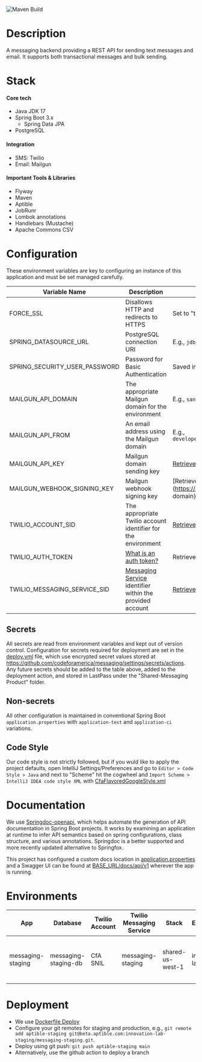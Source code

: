 ![Maven Build](https://github.com/codeforamerica/messaging/actions/workflows/build.yml/badge.svg)

# Description
A messaging backend providing a REST API for sending text messages and email.
It supports both transactional messages and bulk sending.

# Stack

#### Core tech
- Java JDK 17
- Spring Boot 3.x
    - Spring Data JPA
- PostgreSQL

#### Integration
- SMS: Twilio
- Email: Mailgun

#### Important Tools & Libraries
- Flyway
- Maven
- Aptible
- JobRunr
- Lombok annotations
- Handlebars (Mustache)
- Apache Commons CSV

# Configuration

These environment variables are key to configuring an instance of this application and must be set 
managed carefully.

| Variable Name                 | Description                                                                                                                                                | Notes                                                                                                                                                       |
|-------------------------------|------------------------------------------------------------------------------------------------------------------------------------------------------------|-------------------------------------------------------------------------------------------------------------------------------------------------------------|
| FORCE_SSL                     | Disallows HTTP and redirects to HTTPS                                                                                                                      | Set to "true"                                                                                                                                               |
| SPRING_DATASOURCE_URL         | PostgreSQL connection URI                                                                                                                                  | E.g., `jdbc:postgresql://localhost:5432/messaging`                                                                                                          |
| SPRING_SECURITY_USER_PASSWORD | Password for Basic Authentication                                                                                                                          | Saved in a shared folder in LastPass                                                                                                                        |
| MAILGUN_API_DOMAIN            | The appropriate Mailgun domain for the environment                                                                                                         | E.g., `sandbox610d23a2c4f441c78f8e077c7daf45e0.mailgun.org`                                                                                                 |
| MAILGUN_API_FROM              | An email address using the Mailgun domain                                                                                                                  | E.g., `developer@sandbox610d23a2c4f441c78f8e077c7daf45e0.mailgun.org`                                                                                       |
| MAILGUN_API_KEY               | Mailgun domain sending key                                                                                                                                 | [Retrieve from Mailgun](https://documentation.mailgun.com/en/latest/api-intro.html#authentication-1)                                                        |
| MAILGUN_WEBHOOK_SIGNING_KEY   | Mailgun webhook signing key                                                                                                                                | [Retrieve from Mailgun](https://app.mailgun.com/app/sending/domains/{sending domain}/webhooks)                                                      |
| TWILIO_ACCOUNT_SID            | The appropriate Twilio account identifier for the environment                                                                                              | [Retrieve from Twilio account home page](https://support.twilio.com/hc/en-us/articles/14726256820123-What-is-a-Twilio-Account-SID-and-where-can-I-find-it-) |
| TWILIO_AUTH_TOKEN             | [What is an auth token?](https://www.twilio.com/docs/glossary/what-is-an-authentication-token)                                                             | Retrieve from Twilio account home page                                                                                                                      |
| TWILIO_MESSAGING_SERVICE_SID  | [Messaging Service](https://support.twilio.com/hc/en-us/articles/223181308-Getting-started-with-Messaging-Services) identifier within the provided account | [Retrieve from Messaging Services page](https://console.twilio.com/us1/develop/sms/services)                                                                |

## Secrets
All secrets are read from environment variables and kept out of version control. Configuration for 
secrets required for deployment are set in the [deploy.yml](.github/workflows/deploy.yml) file, which use 
encrypted secret values stored at https://github.com/codeforamerica/messaging/settings/secrets/actions. 
Any future secrets should be added to the table above, added to the deployment action, and stored in 
LastPass under the "Shared-Messaging Product" folder.

## Non-secrets
All other configuration is maintained in conventional Spring Boot `application.properties` with 
`application-test` and `application-ci` variations.

## Code Style

Our code style is not strictly followed, but if you wuld like to apply the project defaults, open 
IntelliJ Settings/Preferences and go to `Editor > Code Style > Java` and next to "Scheme" hit the
cogwheel and `Import Scheme > IntelliJ IDEA code style XML` with
[CfaFlavoredGoogleStyle.xml](intellij-settings/CfaFlavoredGoogleStyle.xml)

# Documentation

We use [Springdoc-openapi](https://springdoc.org/v2), which helps automate the generation of API
documentation in Spring Boot projects. It works by examining an application at runtime to infer API
semantics based on spring configurations, class structure, and various annotations. Springdoc is a
better supported and more recently updated alternative to Springfox.

This project has configured a custom docs location in
[application.properties](src/main/resources/application.properties) and a Swagger UI can be found at
[BASE_URL/docs/api/v1](http://localhost:8080/docs/api/v1) wherever the app is running.

# Environments

| App               | Database             | Twilio Account | Twilio Messaging Service | Stack            | Environment            | Security                                                             |
|-------------------|----------------------|----------------|--------------------------|------------------|------------------------|----------------------------------------------------------------------| 
| messaging-staging | messaging-staging-db | CfA SNIL       | messaging-staging        | shared-us-west-1 | innovation-lab-staging | Use Basic Authentication with user="user" and password from LastPass |

# Deployment
- We use [Dockerfile Deploy](https://deploy-docs.aptible.com/docs/dockerfile-deploy)
- Configure your git remotes for staging and production, e.g., `git remote add aptible-staging git@beta.aptible.com:innovation-lab-staging/messaging-staging.git`.
- Deploy using git push: `git push aptible-staging main`
- Alternatively, use the github action to deploy a branch
